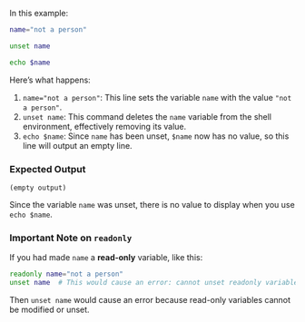 In this example:

```bash
name="not a person"

unset name

echo $name
```

Here’s what happens:

1. `name="not a person"`: This line sets the variable `name` with the value `"not a person"`.
2. `unset name`: This command deletes the `name` variable from the shell environment, effectively removing its value.
3. `echo $name`: Since `name` has been unset, `$name` now has no value, so this line will output an empty line.

### Expected Output
```
(empty output)
```

Since the variable `name` was unset, there is no value to display when you use `echo $name`. 

### Important Note on `readonly`
If you had made `name` a **read-only** variable, like this:
```bash
readonly name="not a person"
unset name  # This would cause an error: cannot unset readonly variable
```

Then `unset name` would cause an error because read-only variables cannot be modified or unset.